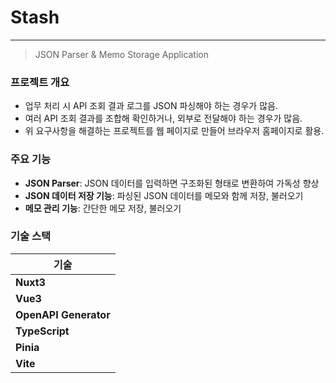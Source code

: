 # Stash
---
> JSON Parser & Memo Storage Application


### 프로젝트 개요

- 업무 처리 시 API 조회 결과 로그를 JSON 파싱해야 하는 경우가 많음.
- 여러 API 조회 결과를 조합해 확인하거나, 외부로 전달해야 하는 경우가 많음.
- 위 요구사항을 해결하는 프로젝트를 웹 페이지로 만들어 브라우저 홈페이지로 활용.

### 주요 기능

- **JSON Parser**: JSON 데이터를 입력하면 구조화된 형태로 변환하여 가독성 향상
- **JSON 데이터 저장 기능**: 파싱된 JSON 데이터를 메모와 함께 저장, 불러오기
- **메모 관리 기능**: 간단한 메모 저장, 불러오기

### 기술 스택

| 기술       | 
|------------|
| **Nuxt3**  |
| **Vue3**   |
| **OpenAPI Generator** |
| **TypeScript** |
| **Pinia**  |
| **Vite**   |